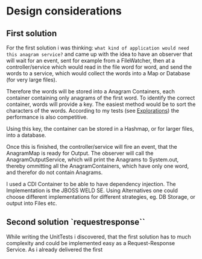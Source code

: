 # Design considerations

## First solution

For the first solution i was thinking: `what kind of application would need this anagram service?`
and came up with the idea to have an observer that will wait for an event, sent for example from a FileWatcher,
then at a controller/service which would read in the file word for word, and send the words to a service, which would collect the words into a Map or Database (for very large files).

Therefore the words will be stored into a Anagram Containers, each container containing only anagrams of the first word. To identify the correct container, words will provide a key. The easiest method would be to sort the characters of the words. According to my tests (see [Explorations](/exploration/)) the performance is also competitive.

Using this key, the container can be stored in a Hashmap, or for larger files, into a database.

Once this is finished, the controller/service will fire an event, that the AnagramMap is ready for Output.
The observer will call the AnagramOutputService, which will print the Anagrams to System.out, thereby ommitting all the AnagramContainers, which have only one word, and therefor do not contain Anagrams.

I used a CDI Container to be able to have dependency injection. The Implementation is the JBOSS WELD SE. Using Alternatives one could choose different implementations for different strategies, eg. DB Storage, or output into Files etc.

## Second solution `requestresponse``

While writing the UnitTests i discovered, that the first solution has to much complexity and could be implemented easy as a Request-Response Service. As i already delivered the first